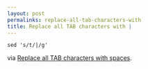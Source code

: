 ```yaml
---
layout: post
permalinks: replace-all-tab-characters-with
title: Replace all TAB characters with |
---
```


`sed 's/t/|/g'`

via [Replace all TAB characters with spaces](http://linuxconfig.org/replace-all-tab-characters-with-spaces).

